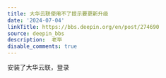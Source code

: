 ```yaml
---
title: 大华云联使用不了提示要更新升级
date: '2024-07-04'
linkTitle: https://bbs.deepin.org/en/post/274690
source: deepin_bbs
description:  老毕 
disable_comments: true
---
```

安装了大华云联，登录
